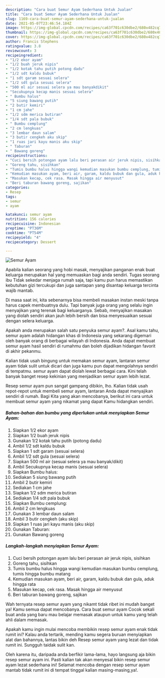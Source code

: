 ```yaml
---
description: "Cara buat Semur Ayam Sederhana Untuk Jualan"
title: "Cara buat Semur Ayam Sederhana Untuk Jualan"
slug: 1169-cara-buat-semur-ayam-sederhana-untuk-jualan
date: 2021-05-07T23:46:54.184Z
image: https://img-global.cpcdn.com/recipes/ca63f701c630dbe2/680x482cq70/semur-ayam-foto-resep-utama.jpg
thumbnail: https://img-global.cpcdn.com/recipes/ca63f701c630dbe2/680x482cq70/semur-ayam-foto-resep-utama.jpg
cover: https://img-global.cpcdn.com/recipes/ca63f701c630dbe2/680x482cq70/semur-ayam-foto-resep-utama.jpg
author: Francis Stephens
ratingvalue: 3.8
reviewcount: 3
recipeingredient:
- "1/2 ekor ayam"
- "1/2 buah jeruk nipis"
- "1/2 kotak tahu putih potong dadu"
- "1/2 sdt kaldu bubuk"
- "1 sdt garam sesuai selera"
- "1/2 sdt gula sesuai selera"
- "500 ml air sesuai selera ya mau banyakdikit"
- "Secukupnya kecap manis sesuai selera"
- " Bumbu halus"
- "5 siung bawang putih"
- "2 butir kemiri"
- "1 cm jahe"
- "1/2 sdm merica butiran"
- "1/4 sdt pala bubuk"
- " Bumbu cemplung"
- "2 cm lengkuas"
- "3 lembar daun salam"
- "3 butir cengkeh aku skip"
- "1 ruas jari kayu manis aku skip"
- " Taburan"
- " Bawang goreng"
recipeinstructions:
- "Cuci bersih potongan ayam lalu beri perasan air jeruk nipis, sisihkan"
- "Goreng tahu, sisihkan"
- "Tumis bumbu halus hingga wangi kemudian masukan bumbu cemplung, tumis hingga bumbu matang"
- "Kemudian masukan ayam, beri air, garam, kaldu bubuk dan gula, aduk hingga rata"
- "Masukan kecap, cek rasa. Masak hingga air menyusut"
- "Beri taburan bawang goreng, sajikan"
categories:
- Resep
tags:
- semur
- ayam

katakunci: semur ayam 
nutrition: 156 calories
recipecuisine: Indonesian
preptime: "PT36M"
cooktime: "PT54M"
recipeyield: "4"
recipecategory: Dessert

---
```



![Semur Ayam](https://img-global.cpcdn.com/recipes/ca63f701c630dbe2/680x482cq70/semur-ayam-foto-resep-utama.jpg)

Apabila kalian seorang yang hobi masak, menyajikan panganan enak buat keluarga merupakan hal yang memuaskan bagi anda sendiri. Tugas seorang ibu Tidak sekedar menjaga rumah saja, tapi kamu pun harus memastikan kebutuhan gizi tercukupi dan juga santapan yang disantap keluarga tercinta wajib mantab.

Di masa  saat ini, kita sebenarnya bisa membeli masakan instan meski tanpa harus capek membuatnya dulu. Tapi banyak juga orang yang selalu ingin menyajikan yang terenak bagi keluarganya. Sebab, menyajikan masakan yang diolah sendiri akan jauh lebih bersih dan bisa menyesuaikan sesuai dengan selera keluarga. 



Apakah anda merupakan salah satu penyuka semur ayam?. Asal kamu tahu, semur ayam adalah hidangan khas di Indonesia yang sekarang digemari oleh banyak orang di berbagai wilayah di Indonesia. Anda dapat membuat semur ayam hasil sendiri di rumahmu dan boleh dijadikan hidangan favorit di akhir pekanmu.

Kalian tidak usah bingung untuk memakan semur ayam, lantaran semur ayam tidak sulit untuk dicari dan juga kamu pun dapat mengolahnya sendiri di tempatmu. semur ayam dapat diolah lewat berbagai cara. Kini telah banyak banget resep kekinian yang menjadikan semur ayam lebih lezat.

Resep semur ayam pun sangat gampang dibikin, lho. Kalian tidak usah repot-repot untuk membeli semur ayam, lantaran Anda dapat menyajikan sendiri di rumah. Bagi Kita yang akan mencobanya, berikut ini cara untuk membuat semur ayam yang nikamat yang dapat Kamu hidangkan sendiri.

<!--inarticleads1-->

##### Bahan-bahan dan bumbu yang diperlukan untuk menyiapkan Semur Ayam:

1. Siapkan 1/2 ekor ayam
1. Siapkan 1/2 buah jeruk nipis
1. Gunakan 1/2 kotak tahu putih (potong dadu)
1. Ambil 1/2 sdt kaldu bubuk
1. Siapkan 1 sdt garam (sesuai selera)
1. Ambil 1/2 sdt gula (sesuai selera)
1. Siapkan 500 ml air (sesuai selera ya mau banyak/dikit)
1. Ambil Secukupnya kecap manis (sesuai selera)
1. Siapkan  Bumbu halus:
1. Sediakan 5 siung bawang putih
1. Ambil 2 butir kemiri
1. Sediakan 1 cm jahe
1. Siapkan 1/2 sdm merica butiran
1. Sediakan 1/4 sdt pala bubuk
1. Siapkan  Bumbu cemplung:
1. Ambil 2 cm lengkuas
1. Gunakan 3 lembar daun salam
1. Ambil 3 butir cengkeh (aku skip)
1. Siapkan 1 ruas jari kayu manis (aku skip)
1. Gunakan  Taburan:
1. Gunakan  Bawang goreng




<!--inarticleads2-->

##### Langkah-langkah menyiapkan Semur Ayam:

1. Cuci bersih potongan ayam lalu beri perasan air jeruk nipis, sisihkan
1. Goreng tahu, sisihkan
1. Tumis bumbu halus hingga wangi kemudian masukan bumbu cemplung, tumis hingga bumbu matang
1. Kemudian masukan ayam, beri air, garam, kaldu bubuk dan gula, aduk hingga rata
1. Masukan kecap, cek rasa. Masak hingga air menyusut
1. Beri taburan bawang goreng, sajikan




Wah ternyata resep semur ayam yang nikamt tidak ribet ini mudah banget ya! Kamu semua dapat mencobanya. Cara buat semur ayam Cocok sekali buat anda yang baru mau belajar memasak ataupun untuk kamu yang telah ahli dalam memasak.

Apakah kamu ingin mulai mencoba membikin resep semur ayam enak tidak rumit ini? Kalau anda tertarik, mending kamu segera buruan menyiapkan alat dan bahannya, lantas bikin deh Resep semur ayam yang lezat dan tidak rumit ini. Sungguh taidak sulit kan. 

Oleh karena itu, daripada anda berfikir lama-lama, hayo langsung aja bikin resep semur ayam ini. Pasti kalian tak akan menyesal bikin resep semur ayam lezat sederhana ini! Selamat mencoba dengan resep semur ayam mantab tidak rumit ini di tempat tinggal kalian masing-masing,ya!.

